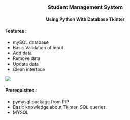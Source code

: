 ###  <center> Student Management System</center>
####  <center> Using Python With Database Tkinter</center>
#### Features :

- mySQL database
- Basic Validation of input
- Add data
- Remove data
- Update data
- Clean interface


[<img src="media/demo.gif" />](https://t.me/vinayak_09)

#### Prerequisites :
- pymysql package from PIP
- Basic knowledge about Tkinter, SQL queries.
- MYSQL
